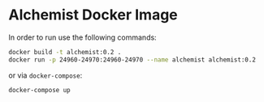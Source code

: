 # Alchemist Docker Image

In order to run use the following commands:

```bash
docker build -t alchemist:0.2 .
docker run -p 24960-24970:24960-24970 --name alchemist alchemist:0.2
```

or via `docker-compose`:

```bash
docker-compose up
```
